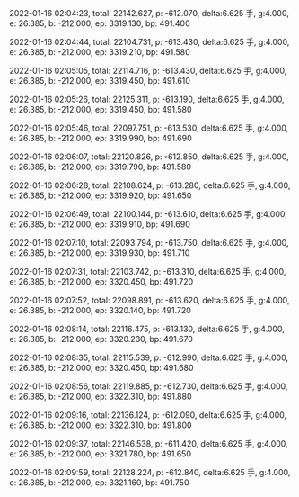 2022-01-16 02:04:23, total: 22142.627, p: -612.070, delta:6.625 手, g:4.000, e: 26.385, b: -212.000, ep: 3319.130, bp: 491.400

2022-01-16 02:04:44, total: 22104.731, p: -613.430, delta:6.625 手, g:4.000, e: 26.385, b: -212.000, ep: 3319.210, bp: 491.580

2022-01-16 02:05:05, total: 22114.716, p: -613.430, delta:6.625 手, g:4.000, e: 26.385, b: -212.000, ep: 3319.450, bp: 491.610

2022-01-16 02:05:26, total: 22125.311, p: -613.190, delta:6.625 手, g:4.000, e: 26.385, b: -212.000, ep: 3319.450, bp: 491.580

2022-01-16 02:05:46, total: 22097.751, p: -613.530, delta:6.625 手, g:4.000, e: 26.385, b: -212.000, ep: 3319.990, bp: 491.690

2022-01-16 02:06:07, total: 22120.826, p: -612.850, delta:6.625 手, g:4.000, e: 26.385, b: -212.000, ep: 3319.790, bp: 491.580

2022-01-16 02:06:28, total: 22108.624, p: -613.280, delta:6.625 手, g:4.000, e: 26.385, b: -212.000, ep: 3319.920, bp: 491.650

2022-01-16 02:06:49, total: 22100.144, p: -613.610, delta:6.625 手, g:4.000, e: 26.385, b: -212.000, ep: 3319.910, bp: 491.690

2022-01-16 02:07:10, total: 22093.794, p: -613.750, delta:6.625 手, g:4.000, e: 26.385, b: -212.000, ep: 3319.930, bp: 491.710

2022-01-16 02:07:31, total: 22103.742, p: -613.310, delta:6.625 手, g:4.000, e: 26.385, b: -212.000, ep: 3320.450, bp: 491.720

2022-01-16 02:07:52, total: 22098.891, p: -613.620, delta:6.625 手, g:4.000, e: 26.385, b: -212.000, ep: 3320.140, bp: 491.720

2022-01-16 02:08:14, total: 22116.475, p: -613.130, delta:6.625 手, g:4.000, e: 26.385, b: -212.000, ep: 3320.230, bp: 491.670

2022-01-16 02:08:35, total: 22115.539, p: -612.990, delta:6.625 手, g:4.000, e: 26.385, b: -212.000, ep: 3320.450, bp: 491.680

2022-01-16 02:08:56, total: 22119.885, p: -612.730, delta:6.625 手, g:4.000, e: 26.385, b: -212.000, ep: 3322.310, bp: 491.880

2022-01-16 02:09:16, total: 22136.124, p: -612.090, delta:6.625 手, g:4.000, e: 26.385, b: -212.000, ep: 3322.310, bp: 491.800

2022-01-16 02:09:37, total: 22146.538, p: -611.420, delta:6.625 手, g:4.000, e: 26.385, b: -212.000, ep: 3321.780, bp: 491.650

2022-01-16 02:09:59, total: 22128.224, p: -612.840, delta:6.625 手, g:4.000, e: 26.385, b: -212.000, ep: 3321.160, bp: 491.750